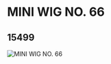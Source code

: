 # MINI WIG NO. 66
## 15499
![MINI WIG NO. 66](https://lc-www-live-s.legocdn.com/media/bricks/5/2/6056834.jpg)